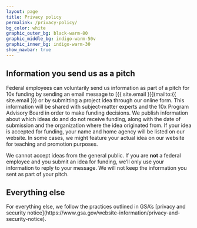 ```yaml
---
layout: page
title: Privacy policy
permalink: /privacy-policy/
bg_color: white
graphic_outer_bg: black-warm-80
graphic_middle_bg: indigo-warm-50v
graphic_inner_bg: indigo-warm-30
show_navbar: true
---
```


<h2 class="margin-bottom-5 border-top-p5 padding-top-2 margin-top-5">Information you send us as a pitch</h2>

Federal employees can voluntarily send us information as part of a pitch for 10x funding by sending an email message to [{{ site.email }}](mailto:{{ site.email }}) or by submitting a project idea through our online form. This information will be shared with subject-matter experts and the 10x Program Advisory Board in order to make funding decisions. We publish information about which ideas do and do not receive funding, along with the date of submission and the organization where the idea originated from. If your idea is accepted for funding, your name and home agency will be listed on our website. In some cases, we might feature your actual idea on our website for teaching and promotion purposes.

We cannot accept ideas from the general public. If you are **not** a federal employee and you submit an idea for funding, we’ll only use your information to reply to your message. We will not keep the information you sent as part of your pitch.

<h2 class="margin-bottom-5 border-top-p5 padding-top-2 margin-top-5">Everything else</h2>
For everything else, we follow the practices outlined in GSA’s [privacy and security notice](https://www.gsa.gov/website-information/privacy-and-security-notice).  
